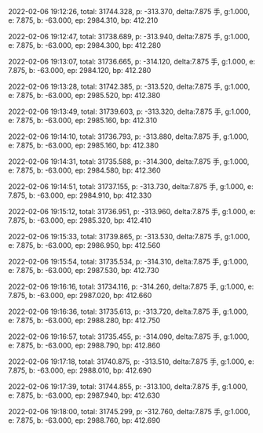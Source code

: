 2022-02-06 19:12:26, total: 31744.328, p: -313.370, delta:7.875 手, g:1.000, e: 7.875, b: -63.000, ep: 2984.310, bp: 412.210

2022-02-06 19:12:47, total: 31738.689, p: -313.940, delta:7.875 手, g:1.000, e: 7.875, b: -63.000, ep: 2984.300, bp: 412.280

2022-02-06 19:13:07, total: 31736.665, p: -314.120, delta:7.875 手, g:1.000, e: 7.875, b: -63.000, ep: 2984.120, bp: 412.280

2022-02-06 19:13:28, total: 31742.385, p: -313.520, delta:7.875 手, g:1.000, e: 7.875, b: -63.000, ep: 2985.520, bp: 412.380

2022-02-06 19:13:49, total: 31739.603, p: -313.320, delta:7.875 手, g:1.000, e: 7.875, b: -63.000, ep: 2985.160, bp: 412.310

2022-02-06 19:14:10, total: 31736.793, p: -313.880, delta:7.875 手, g:1.000, e: 7.875, b: -63.000, ep: 2985.160, bp: 412.380

2022-02-06 19:14:31, total: 31735.588, p: -314.300, delta:7.875 手, g:1.000, e: 7.875, b: -63.000, ep: 2984.580, bp: 412.360

2022-02-06 19:14:51, total: 31737.155, p: -313.730, delta:7.875 手, g:1.000, e: 7.875, b: -63.000, ep: 2984.910, bp: 412.330

2022-02-06 19:15:12, total: 31736.951, p: -313.960, delta:7.875 手, g:1.000, e: 7.875, b: -63.000, ep: 2985.320, bp: 412.410

2022-02-06 19:15:33, total: 31739.865, p: -313.530, delta:7.875 手, g:1.000, e: 7.875, b: -63.000, ep: 2986.950, bp: 412.560

2022-02-06 19:15:54, total: 31735.534, p: -314.310, delta:7.875 手, g:1.000, e: 7.875, b: -63.000, ep: 2987.530, bp: 412.730

2022-02-06 19:16:16, total: 31734.116, p: -314.260, delta:7.875 手, g:1.000, e: 7.875, b: -63.000, ep: 2987.020, bp: 412.660

2022-02-06 19:16:36, total: 31735.613, p: -313.720, delta:7.875 手, g:1.000, e: 7.875, b: -63.000, ep: 2988.280, bp: 412.750

2022-02-06 19:16:57, total: 31735.455, p: -314.090, delta:7.875 手, g:1.000, e: 7.875, b: -63.000, ep: 2988.790, bp: 412.860

2022-02-06 19:17:18, total: 31740.875, p: -313.510, delta:7.875 手, g:1.000, e: 7.875, b: -63.000, ep: 2988.010, bp: 412.690

2022-02-06 19:17:39, total: 31744.855, p: -313.100, delta:7.875 手, g:1.000, e: 7.875, b: -63.000, ep: 2987.940, bp: 412.630

2022-02-06 19:18:00, total: 31745.299, p: -312.760, delta:7.875 手, g:1.000, e: 7.875, b: -63.000, ep: 2988.760, bp: 412.690